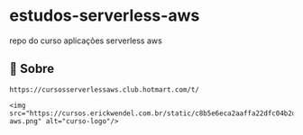 # estudos-serverless-aws
repo do curso aplicações serverless  aws

## :rocket: Sobre
    https://cursosserverlessaws.club.hotmart.com/t/

    <img src="https://cursos.erickwendel.com.br/static/c8b5e6eca2aaffa22dfc04b2de17275a/03620/serverless-aws.png" alt="curso-logo"/>
